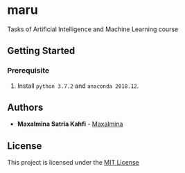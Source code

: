 # maru
Tasks of Artificial Intelligence and Machine Learning course

## Getting Started

### Prerequisite

1. Install `python 3.7.2` and `anaconda 2018.12`.

## Authors

* **Maxalmina Satria Kahfi** - [Maxalmina](https://github.com/Maxalmina)

## License

This project is licensed under the [MIT License](LICENSE)